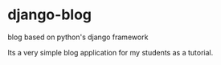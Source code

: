 # django-blog
blog based on python's django framework

Its a very simple blog application for my students
as a tutorial.

